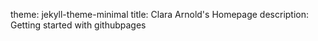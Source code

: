 theme: jekyll-theme-minimal
title: Clara Arnold's Homepage
description: Getting started with githubpages
